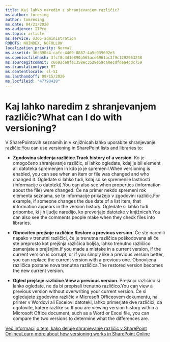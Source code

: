 ```yaml
---
title: Kaj lahko naredim z shranjevanjem različic?
ms.author: toresing
author: tomresing
ms.date: 04/21/2020
ms.audience: ITPro
ms.topic: article
ms.service: o365-administration
ROBOTS: NOINDEX, NOFOLLOW
localization_priority: Normal
ms.assetid: 36c890c4-cafc-4409-8887-4a5c039692e3
ms.openlocfilehash: 3fcf8c4d1e890a565ace6961ac3f9c1292953248
ms.sourcegitcommit: c6692ce0fa1358ec3529e59ca0ecdfdea4cdc759
ms.translationtype: MT
ms.contentlocale: sl-SI
ms.lasthandoff: 09/15/2020
ms.locfileid: "47798428"
---
```

# <a name="what-can-i-do-with-versioning"></a><span data-ttu-id="9afea-102">Kaj lahko naredim z shranjevanjem različic?</span><span class="sxs-lookup"><span data-stu-id="9afea-102">What can I do with versioning?</span></span>

<span data-ttu-id="9afea-103">V SharePointovih seznamih in v knjižnicah lahko uporabite shranjevanje različic:</span><span class="sxs-lookup"><span data-stu-id="9afea-103">You can use versioning in SharePoint lists and libraries to:</span></span>
  
- <span data-ttu-id="9afea-104">**Zgodovina sledenja različice**.</span><span class="sxs-lookup"><span data-stu-id="9afea-104">**Track history of a version**.</span></span> <span data-ttu-id="9afea-105">Ko je omogočeno shranjevanje različic, si lahko ogledate, kdaj je bil element ali datoteka spremenjen in kdo jo je spremenil.</span><span class="sxs-lookup"><span data-stu-id="9afea-105">When versioning is enabled, you can see when an item or file was changed and who changed it.</span></span> <span data-ttu-id="9afea-106">Ogledate si lahko tudi, kdaj so se spremenile lastnosti (informacije o datoteki).</span><span class="sxs-lookup"><span data-stu-id="9afea-106">You can also see when properties (information about the file) were changed.</span></span> <span data-ttu-id="9afea-107">Če na primer nekdo spremeni rok elementa seznama, se te informacije prikažejo v zgodovini različic.</span><span class="sxs-lookup"><span data-stu-id="9afea-107">For example, if someone changes the due date of a list item, that information appears in the version history.</span></span> <span data-ttu-id="9afea-108">Ogledate si lahko tudi pripombe, ki jih ljudje naredijo, ko preverjajo datoteke v knjižnicah.</span><span class="sxs-lookup"><span data-stu-id="9afea-108">You can also see the comments people make when they check files into libraries.</span></span> 
    
- <span data-ttu-id="9afea-109">**Obnovitev prejšnje različice**.</span><span class="sxs-lookup"><span data-stu-id="9afea-109">**Restore a previous version**.</span></span> <span data-ttu-id="9afea-110">Če ste naredili napako v trenutni različici, če je trenutna različica poškodovana ali če ste preprosto kot prejšnja različica boljša, lahko trenutno različico zamenjate s prejšnjim.</span><span class="sxs-lookup"><span data-stu-id="9afea-110">If you made a mistake in a current version, if the current version is corrupt, or if you simply like a previous version better, you can replace the current version with a previous one.</span></span> <span data-ttu-id="9afea-111">Obnovljena različica postane nova trenutna različica.</span><span class="sxs-lookup"><span data-stu-id="9afea-111">The restored version becomes the new current version.</span></span> 
    
- <span data-ttu-id="9afea-112">**Ogled prejšnje različice**.</span><span class="sxs-lookup"><span data-stu-id="9afea-112">**View a previous version**.</span></span> <span data-ttu-id="9afea-113">Prejšnjo različico si lahko ogledate, ne da bi prepisali trenutno različico.</span><span class="sxs-lookup"><span data-stu-id="9afea-113">You can view a previous version without overwriting your current version.</span></span> <span data-ttu-id="9afea-114">Če si ogledujete zgodovino različic v Microsoft Officeovem dokumentu, na primer v Wordovi ali Excelovi datoteki, lahko primerjate dve različici, da ugotovite, katere razlike so.</span><span class="sxs-lookup"><span data-stu-id="9afea-114">If you are viewing version history within a Microsoft Office document, such as a Word or Excel file, you can compare the two versions to determine what the differences are.</span></span> 
    
[<span data-ttu-id="9afea-115">Več informacij o tem, kako deluje shranjevanje različic v SharePoint Onlineu</span><span class="sxs-lookup"><span data-stu-id="9afea-115">Learn more about how versioning works in SharePoint Online</span></span>](https://go.microsoft.com/fwlink/?linkid=875710)
  

